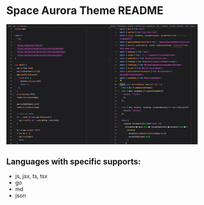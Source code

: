 # Space Aurora Theme README

![theme-sample](https://raw.githubusercontent.com/oxechicao/nature-high-theme/refs/heads/main/theme.png)

## Languages with specific supports:

- js, jsx, ts, tsx
- go
- md
- json